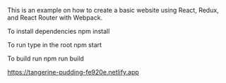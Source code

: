 This is an example on how to create a basic website using React, Redux, and React Router with Webpack.

To install dependencies
npm install

To run type in the root
npm start

To build run
npm run build

https://tangerine-pudding-fe920e.netlify.app
